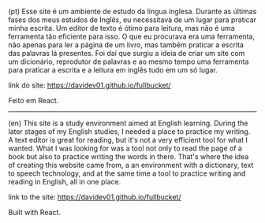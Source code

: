 (pt)
Esse site é um ambiente de estudo da língua inglesa. Durante as últimas fases dos meus estudos de Inglês, eu necessitava de um lugar para praticar minha escrita. 
Um editor de texto é ótimo para leitura, mas não é uma ferramenta tão eficiente para isso. O que eu procurava era uma ferramenta, não apenas para ler a página de um livro, mas também praticar a escrita das palavras lá presentes. Foi daí que surgiu a ideia de criar um site com um dicionário, reprodutor de palavras e ao mesmo tempo uma ferramenta para praticar a escrita e a leitura em inglês tudo em um só lugar. 

link do site: https://davidev01.github.io/fullbucket/ 

Feito em React.

----------------------------------------------------------------------------------------------------------------------------------------


(en)
This site is a study environment aimed at English learning. During the later stages of my English studies, I needed a place to practice my writing.
A text editor is great for reading, but it's not a very efficient tool for what I wanted. What I was looking for was a tool not only to read the page of a book but also to practice writing the words in there. 
That's where the idea of creating this website came from, a 
an environment with a dictionary, text to speech technology, and at the same time a tool to practice writing and reading in English, all in one place.
 
link to the site: https://davidev01.github.io/fullbucket/

Built with React.
